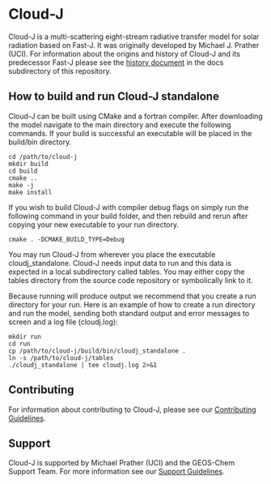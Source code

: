# Cloud-J

Cloud-J is a multi-scattering eight-stream radiative transfer model for solar radiation based on Fast-J. It was originally developed by Michael J. Prather (UCI). For information about the origins and history of Cloud-J and its predecessor Fast-J please see the [history document](https://github.com/geoschem/cloud-j/blob/main/docs/History_of_Fast-J_photolysis_code.md) in the docs subdirectory of this repository.

## How to build and run Cloud-J standalone

Cloud-J can be built using CMake and a fortran compiler. After downloading the model navigate to the main directory and execute the following commands. If your build is successful an executable will be placed in the build/bin directory.

```
cd /path/to/cloud-j
mkdir build
cd build
cmake ..
make -j
make install
```

If you wish to build Cloud-J with compiler debug flags on simply run the following command in your build folder, and then rebuild and rerun after copying your new executable to your run directory.

```
cmake . -DCMAKE_BUILD_TYPE=Debug
```

You may run Cloud-J from wherever you place the executable cloudj_standalone. Cloud-J needs input data to run and this data is expected in a local subdirectory called tables. You may either copy the tables directory from the source code repository or symbolically link to it.

Because running will produce output we recommend that you create a run directory for your run. Here is an example of how to create a run directory and run the model, sending both standard output and error messages to screen and a log file (cloudj.log):

```
mkdir run
cd run
cp /path/to/cloud-j/build/bin/cloudj_standalone .
ln -s /path/to/cloud-j/tables
./cloudj_standalone | tee cloudj.log 2>&1
```

## Contributing

For information about contributing to Cloud-J, please see our [Contributing Guidelines](https://github.com/geoschem/cloud-j/blob/main/CONTRIBUTING.md).

## Support

Cloud-J is supported by Michael Prather (UCI) and the GEOS-Chem Support Team. For more information see our [Support Guidelines](https://github.com/geoschem/cloud-j/blob/main/SUPPORT.md). 